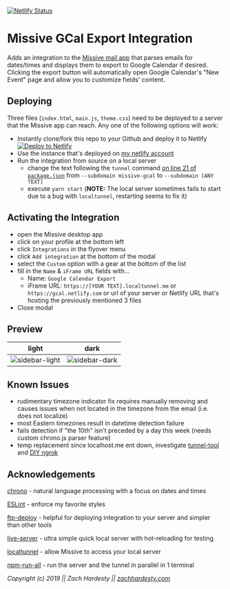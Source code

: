 [![Netlify Status](https://api.netlify.com/api/v1/badges/4e6ade71-be75-47ea-931e-71617ef1c9e0/deploy-status)](https://app.netlify.com/sites/gcal/deploys)

# Missive GCal Export Integration

Adds an integration to the [Missive mail app](https://missiveapp.com/) that parses emails for dates/times
and displays them to export to Google Calendar if desired. Clicking the export button will
automatically open Google Calendar's "New Event" page and allow you to customize fields' content.

## Deploying

Three files (`index.html`, `main.js`,
`theme.css`) need to be deployed to a server that the Missive app can reach. Any one of the following
options will work:

- Instantly clone/fork this repo to your Github and deploy it to Netlify \
[![Deploy to Netlify](https://www.netlify.com/img/deploy/button.svg)](https://app.netlify.com/start/deploy?repository=https://github.com/zachhardesty7/missive-gcal-export-integration)
- Use the instance that's deployed on [my netlify account](https://gcal.netlify.com/)
- Run the integration from source on a local server
  - change the text following the `tunnel` command
    [on line 21 of `package.json`](package.json#L21)
    from `--subdomain missive-gcal` to `--subdomain [ANY TEXT]`
  - execute `yarn start`
    (**NOTE:** The local server sometimes fails to start due
    to a bug with `localtunnel`, restarting seems to fix it)

## Activating the Integration

- open the Missive desktop app
- click on your profile at the bottom left
- click `Integrations` in the flyover menu
- click `Add integration` at the bottom of the modal
- select the `Custom` option with a gear at the bottom of the list
- fill in the `Name` & `iFrame URL` fields with...
  - Name: `Google Calendar Export`
  - iFrame URL: `https://[YOUR TEXT].localtunnel.me` or `https://gcal.netlify.com` or url of
    your server or Netlify URL that's hosting the previously mentioned 3 files
- Close modal

## Preview

| light                                             | dark                                             |
| ------------------------------------------------- | ------------------------------------------------ |
| ![sidebar-light](https://i.imgur.com/KTrw9or.png) | ![sidebar-dark](https://i.imgur.com/aETnd8F.png) |

## Known Issues

- rudimentary timezone indicator fix requires manually removing and causes issues when
  not located in the timezone from the email (i.e. does not localize)
- most Eastern timezones result in datetime detection failure
- fails detection if "the 10th" isn't preceded by a day this week (needs custom chrono.js parser feature)
- temp replacement since localhost.me ent down, investigate
  [tunnel-tool](https://github.com/vicjicaman/tunnel-tool) and [DIY ngrok](https://igauravsehrawat.com/build-your-own-ngrok-4-easy-steps/)

## Acknowledgements

[chrono](https://github.com/wanasit/chrono) - natural language processing with a focus on dates and
times

[ESLint](https://github.com/eslint/eslint) - enforce my favorite styles

[ftp-deploy](https://github.com/simonh1000/ftp-deploy) - helpful for deploying integration to your
server and simpler than other tools

[live-server](https://github.com/tapio/live-server) - ultra simple quick local server with
hot-reloading for testing

[localtunnel](https://github.com/localtunnel/localtunnel) - allow Missive to access your local
server

[npm-run-all](https://github.com/mysticatea/npm-run-all) - run the server and the tunnel in parallel
in 1 terminal

*Copyright (c) 2019 || Zach Hardesty || [zachhardesty.com](https://zachhardesty.com)*
